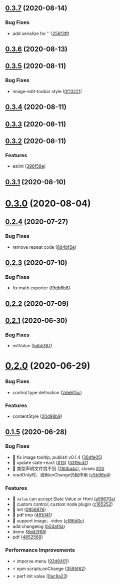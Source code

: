 ## [0.3.7](https://github.com/kanweiwei/easy-editor/compare/v0.3.6...v0.3.7) (2020-08-14)


### Bug Fixes

* add serialize for '<a></a>' ([256f3ff](https://github.com/kanweiwei/easy-editor/commit/256f3fff50aa2f230d91e40bf4642783fad0add3))



## [0.3.6](https://github.com/kanweiwei/easy-editor/compare/v0.3.5...v0.3.6) (2020-08-13)



## [0.3.5](https://github.com/kanweiwei/easy-editor/compare/v0.3.4...v0.3.5) (2020-08-11)


### Bug Fixes

* image-edit-toobar style ([0f13221](https://github.com/kanweiwei/easy-editor/commit/0f13221f0905bfc7ff3f317784cb8f8c18d37daf))



## [0.3.4](https://github.com/kanweiwei/easy-editor/compare/v0.3.3...v0.3.4) (2020-08-11)



## [0.3.3](https://github.com/kanweiwei/easy-editor/compare/v0.3.2...v0.3.3) (2020-08-11)



## [0.3.2](https://github.com/kanweiwei/easy-editor/compare/v0.3.1...v0.3.2) (2020-08-11)


### Features

* eslint ([396f58e](https://github.com/kanweiwei/easy-editor/commit/396f58e2149ccc4cfe31cd7de4489aac0416c9b9))



## [0.3.1](https://github.com/kanweiwei/easy-editor/compare/v0.3.0...v0.3.1) (2020-08-10)



# [0.3.0](https://github.com/kanweiwei/easy-editor/compare/v0.2.4...v0.3.0) (2020-08-04)



## [0.2.4](https://github.com/kanweiwei/easy-editor/compare/v0.2.3...v0.2.4) (2020-07-27)


### Bug Fixes

* remove repeat code ([8d4bf2e](https://github.com/kanweiwei/easy-editor/commit/8d4bf2e98c115612f4bad30684e097e606a079c2))



## [0.2.3](https://github.com/kanweiwei/easy-editor/compare/v0.2.2...v0.2.3) (2020-07-10)


### Bug Fixes

* fix math exporter ([f9db6b8](https://github.com/kanweiwei/easy-editor/commit/f9db6b8331d7d84bc9018166493cb605510fa76a))



## [0.2.2](https://github.com/kanweiwei/easy-editor/compare/v0.2.1...v0.2.2) (2020-07-09)



## [0.2.1](https://github.com/kanweiwei/easy-editor/compare/v0.2.0...v0.2.1) (2020-06-30)


### Bug Fixes

* initValue ([5db5187](https://github.com/kanweiwei/easy-editor/commit/5db51877663913b6f6d1ab810bba1ea069ed9f0c))



# [0.2.0](https://github.com/kanweiwei/easy-editor/compare/v0.1.5...v0.2.0) (2020-06-29)


### Bug Fixes

* control type defination ([2de975c](https://github.com/kanweiwei/easy-editor/commit/2de975c0c68484bf8e80ef7bf3f61e22c23941ac))


### Features

* contentStyle ([20d98b9](https://github.com/kanweiwei/easy-editor/commit/20d98b97bc678e61c4c851144ecba119a38b2eee))



## [0.1.5](https://github.com/kanweiwei/easy-editor/compare/09569762618fbfc660d66fe398cb1764b1ee59a3...v0.1.5) (2020-06-28)


### Bug Fixes

* 🐛 fix image tooltip; publish  v0.1.4 ([36dfe05](https://github.com/kanweiwei/easy-editor/commit/36dfe05be1f09bf51df92cc574a38a8a2a0144a0))
* 🐛 update slate-react ([#13](https://github.com/kanweiwei/easy-editor/issues/13)) ([33f9cd2](https://github.com/kanweiwei/easy-editor/commit/33f9cd25f7bbd37e5a3d85f58164f654843e191f))
* 🐛 类型声明文件找不到 ([780ba4c](https://github.com/kanweiwei/easy-editor/commit/780ba4c1072ba21e20c045f67ade0d1e0499aa90)), closes [#20](https://github.com/kanweiwei/easy-editor/issues/20)
* readOnly时，调用onChange仍起作用 ([c5b96e4](https://github.com/kanweiwei/easy-editor/commit/c5b96e43f0e084cdad2aa001efe9e899e1577a09))


### Features

* 🎸 `value` can  accept Slate Value or Html ([a59670a](https://github.com/kanweiwei/easy-editor/commit/a59670a6ca8bd7c88848fb4df90bb3b7c386b098))
* 🎸 custom control; custom node plugin ([c165252](https://github.com/kanweiwei/easy-editor/commit/c165252ad0aeb45499e25322eadc5aa302c9215f))
* 🎸 init ([0956976](https://github.com/kanweiwei/easy-editor/commit/09569762618fbfc660d66fe398cb1764b1ee59a3))
* 🎸 pdf tmp ([4ffb141](https://github.com/kanweiwei/easy-editor/commit/4ffb1414dda2cf4eee64d2cd1bcc31176b8951b0))
* 🎸 support image、video ([cf86d0c](https://github.com/kanweiwei/easy-editor/commit/cf86d0cb263806dd3fa2dd51847766a79b58968d))
* add changelog ([b54af4a](https://github.com/kanweiwei/easy-editor/commit/b54af4aa16d6382abcdcad6679780d198f7e0d68))
* demo ([8dd2f68](https://github.com/kanweiwei/easy-editor/commit/8dd2f686ea064837ec506b3e61912ff6dcac1698))
* pdf ([4852569](https://github.com/kanweiwei/easy-editor/commit/4852569a088b77dae32b4d7f2bec303a27009d2c))


### Performance Improvements

* ⚡️ imporve menu ([93d8401](https://github.com/kanweiwei/easy-editor/commit/93d8401a56cbb0cbc42e7154850b482d080d73d8))
* ⚡️ npm scripts;onChange ([3595f62](https://github.com/kanweiwei/easy-editor/commit/3595f628aff2cf2c7eea09bb810fa632ad66c3e8))
* ⚡️ perf init value ([0ac8a23](https://github.com/kanweiwei/easy-editor/commit/0ac8a23d939337f0421a56f1892317f9aa454d3a))



